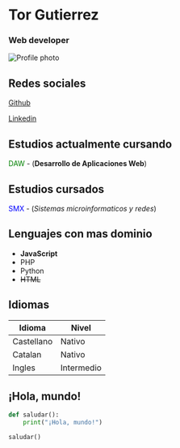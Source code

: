 # Tor Gutierrez

### Web developer

![Profile photo](https://www.zizurmayor.es/wp-content/uploads/2022/11/sin-perfil.jpg)


## Redes sociales

[Github](https://github.com/torgm/)

[Linkedin](https://linkedin.com)

## Estudios actualmente cursando

<span style="color:green">DAW</span> - (**Desarrollo de Aplicaciones Web**)

## Estudios cursados

<span style="color:blue">SMX</span> - (*Sistemas microinformaticos y redes*)

## Lenguajes con mas dominio

- **JavaScript**
- PHP
- Python
- ~~HTML~~

## Idiomas

| Idioma   | Nivel |
|----------|------|
| Castellano     | Nativo   |
| Catalan    | Nativo   |
| Ingles  | Intermedio   |

## ¡Hola, mundo!

```python
def saludar():
    print("¡Hola, mundo!")

saludar()

